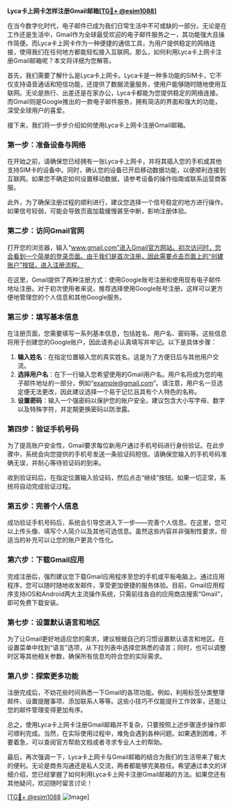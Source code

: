 **Lyca卡上网卡怎样注册Gmail邮箱[[TG💪+ @esim1088](https://t.me/s/esim1088)]**

在当今数字化时代，电子邮件已成为我们日常生活中不可或缺的一部分。无论是在工作还是生活中，Gmail作为全球最受欢迎的电子邮件服务之一，其功能强大且操作简便。而Lyca卡上网卡作为一种便捷的通信工具，为用户提供稳定的网络连接，使得我们在任何地方都能轻松接入互联网。那么，如何利用Lyca卡上网卡注册Gmail邮箱呢？本文将详细为您解答。

首先，我们需要了解什么是Lyca卡上网卡。Lyca卡是一种多功能的SIM卡，它不仅支持语音通话和短信功能，还提供了数据流量服务，使用户能够随时随地使用互联网。无论是旅行、出差还是在家办公，Lyca卡都能为您提供稳定的网络连接。而Gmail则是Google推出的一款电子邮件服务，拥有简洁的界面和强大的功能，深受全球用户的喜爱。

接下来，我们将一步步介绍如何使用Lyca卡上网卡注册Gmail邮箱。

### **第一步：准备设备与网络**

在开始之前，请确保您已经拥有一张Lyca卡上网卡，并将其插入您的手机或其他支持SIM卡的设备中。同时，确认您的设备已开启移动数据功能，以便顺利连接到互联网。如果您不确定如何设置移动数据，请参考设备的操作指南或联系运营商客服。

此外，为了确保注册过程的顺利进行，建议您选择一个信号稳定的地方进行操作。如果信号较弱，可能会导致页面加载缓慢甚至中断，影响注册体验。

### **第二步：访问Gmail官网**

打开您的浏览器，输入“www.gmail.com”进入Gmail官方网站。初次访问时，您会看到一个简单的登录页面。由于我们是首次注册，因此需要点击页面上的“创建账户”按钮，进入注册流程。

在这里，Gmail提供了两种注册方式：使用Google账号注册和使用现有电子邮件地址注册。对于初次使用者来说，推荐选择使用Google账号注册，这样可以更方便地管理您的个人信息和其他Google服务。

### **第三步：填写基本信息**

在注册页面，您需要填写一系列基本信息，包括姓名、用户名、密码等。这些信息将用于创建您的Google账户，因此请务必认真填写并牢记。以下是具体步骤：

1. **输入姓名**：在指定位置输入您的真实姓名。这是为了方便日后与其他用户交流。
2. **选择用户名**：在下一行输入您希望使用的Gmail用户名。用户名将成为您的电子邮件地址的一部分，例如“example@gmail.com”。请注意，用户名一旦选定便无法更改，因此建议选择一个易于记忆且具有个人特色的名称。
3. **设置密码**：输入一个强密码以保护您的账户安全。建议包含大小写字母、数字以及特殊字符，并定期更换密码以防泄露。

### **第四步：验证手机号码**

为了提高账户安全性，Gmail要求每位新用户通过手机号码进行身份验证。在此步骤中，系统会向您提供的手机号发送一条验证码短信。请确保您输入的手机号码准确无误，并耐心等待验证码的到来。

收到验证码后，在指定位置输入验证码，然后点击“继续”按钮。如果一切正常，系统将自动完成验证过程。

### **第五步：完善个人信息**

成功验证手机号码后，系统会引导您进入下一步——完善个人信息。在这里，您可以上传头像、填写个人简介以及其他可选信息。虽然这些内容并非强制性要求，但适当的补充可以让您的账户更具个性化。

### **第六步：下载Gmail应用**

完成注册后，强烈建议您下载Gmail应用程序至您的手机或平板电脑上。通过应用程序，您可以随时随地收发邮件，享受更加便捷的服务体验。目前，Gmail应用程序支持iOS和Android两大主流操作系统，只需前往各自的应用商店搜索“Gmail”，即可免费下载安装。

### **第七步：设置默认语言和地区**

为了让Gmail更好地适应您的需求，建议根据自己的习惯设置默认语言和地区。在设置菜单中找到“语言”选项，从下拉列表中选择您熟悉的语言；同时，也可以调整时区等其他相关参数，确保所有信息均符合您的实际需求。

### **第八步：探索更多功能**

注册完成后，不妨花些时间熟悉一下Gmail的各项功能。例如，利用标签分类整理邮件、设置提醒事项、添加联系人等等。这些小技巧不仅能提升工作效率，还能让您的邮件管理变得更加有序。

总之，使用Lyca卡上网卡注册Gmail邮箱并不复杂，只要按照上述步骤逐步操作即可顺利完成。当然，在实际使用过程中，难免会遇到各种问题。如果遇到困难，不要着急，可以查阅官方帮助文档或者寻求专业人士的帮助。

最后，再次强调一下，Lyca卡上网卡与Gmail邮箱的结合为我们的生活带来了极大的便利。无论是商务沟通还是私人交流，两者都能够完美胜任。希望通过本文的详细介绍，您已经掌握了如何利用Lyca卡上网卡注册Gmail邮箱的方法。如果您还有其他疑问，欢迎随时留言讨论！

[[TG💪+ @esim1088](https://t.me/s/esim1088) ![Image](https://i.postimg.cc/4NQfJmqS/Snipaste-2025-05-13-00-14-12.png)]